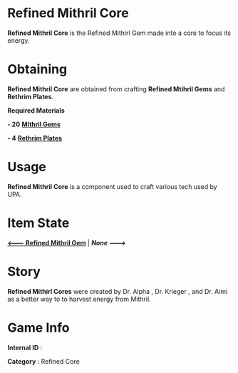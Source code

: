 # Refined Mithril Core

**Refined Mithril Core** is the Refined Mithirl Gem made into a core to focus its energy.

# Obtaining

**Refined Mithril Core** are obtained from crafting **Refined Mtihril Gems** and **Rethrim Plates**.

**Required Materials**

**- 20** [**Mithril Gems**](https://github.com/AlphaMC0/Lone-Martian/blob/main/Mithril%20Gem.md) 

**- 4** [**Rethrim Plates**]()

# Usage

**Refined Mithril Core** is a component used to craft various tech used by UPA.

# Item State

[**<--- Refined Mithril Gem**](https://github.com/AlphaMC0/Lone-Martian/blob/main/Refined%20Mithril%20Gem.md) | ***None --->***

# Story

**Refined Mithirl Cores** were created by Dr. Alpha , Dr. Krieger , and Dr. Aimi as a better way to to harvest energy from Mithril.

# Game Info

**Internal ID** : 

**Category** : Refined Core
